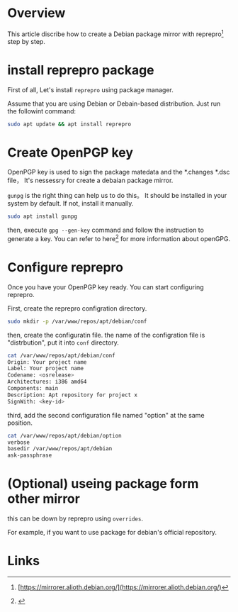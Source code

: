 # Overview
This article discribe how to create a Debian package mirror with reprepro[^1] step by step.

# install reprepro package
First of all, Let's install `reprepro` using package manager.

Assume that you are using Debian or Debain-based distribution. Just run the followint command:

```bash
sudo apt update && apt install reprepro
```
# Create OpenPGP key
OpenPGP key is used to sign the package matedata and the *.changes *.dsc file，
It's nessessry for create a debaian package mirror.

`gunpg` is the right thing can help us to do this。
It should be installed in your system by default. If not, install it manually.

```bash
sudo apt install gunpg
```

then, execute `gpg --gen-key` command and follow the instruction to generate a key. You can refer to here[^2] for more information about openGPG.

# Configure reprepro
Once you have your OpenPGP key ready. You can start configuring reprepro.

First, create the reprepro configration directory.

```bash
sudo mkdir -p /var/www/repos/apt/debian/conf
```

then, create the configuratin file. the name of the configration file is "distrbution", put it into `conf` directory.

```bash
cat /var/www/repos/apt/debian/conf
Origin: Your project name
Label: Your project name
Codename: <osrelease>
Architectures: i386 amd64
Components: main
Description: Apt repository for project x
SignWith: <key-id>
```

third, add the second configuration file named "option" at the same position.

```bash
cat /var/www/repos/apt/debian/option
verbose
basedir /var/www/repos/apt/debian
ask-passphrase
```

# (Optional) useing package form other mirror
this can be down by reprepro using `overrides`.

For example, if you want to use package for debian's official repository.

# Links
[^1]: [https://mirrorer.alioth.debian.org/](https://mirrorer.alioth.debian.org/)
[^2]: []()